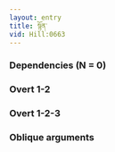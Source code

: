 ```yaml
---
layout: entry
title: སྙོན་
vid: Hill:0663
---
```

### Dependencies (N = 0)


### Overt 1-2


### Overt 1-2-3


### Oblique arguments
